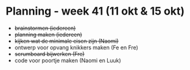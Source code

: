 # Planning - week 41 (11 okt & 15 okt)
- ~~brainstormen (iedereen)~~
- ~~planning maken (iedereen)~~
- ~~kijken wat de minimale eisen zijn (Naomi)~~
- ontwerp voor opvang knikkers maken (Fe en Fre)
- ~~scrumboard bijwerken (Fre)~~
- code voor poortje maken (Naomi en Luuk)
